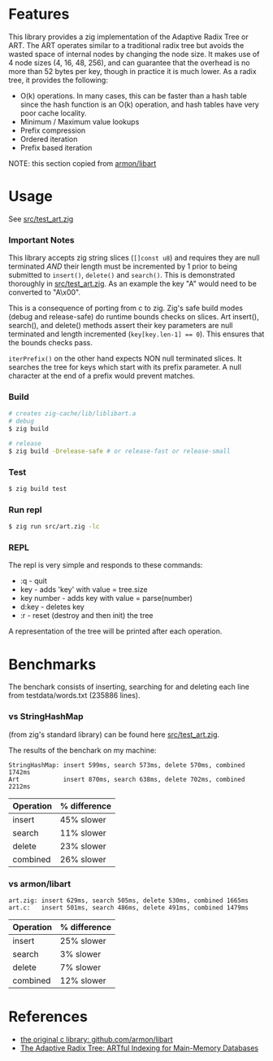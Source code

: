 # Features
This library provides a zig implementation of the Adaptive Radix Tree or ART. The ART operates similar to a traditional radix tree but avoids the wasted space of internal nodes by changing the node size. It makes use of 4 node sizes (4, 16, 48, 256), and can guarantee that the overhead is no more than 52 bytes per key, though in practice it is much lower.
As a radix tree, it provides the following:

  -  O(k) operations. In many cases, this can be faster than a hash table since the hash function is an O(k) operation, and hash tables have very poor cache locality.
  -  Minimum / Maximum value lookups
  -  Prefix compression
  -  Ordered iteration
  -  Prefix based iteration

NOTE: this section copied from [armon/libart](https://github.com/armon/libart)

# Usage 
See [src/test_art.zig](src/test_art.zig)

### **Important Notes**
This library accepts zig string slices (`[]const u8`) and requires they are null terminated _AND_ their length must be incremented by 1 prior to being submitted to `insert()`, `delete()` and `search()`.  This is demonstrated thoroughly in [src/test_art.zig](src/test_art.zig).  As an example the key "A" would need to be converted to "A\x00". 

This is a consequence of porting from c to zig.  Zig's safe build modes (debug and release-safe) do runtime bounds checks on slices.  Art insert(), search(), and delete() methods assert their key parameters are null terminated and length incremented (`key[key.len-1] == 0`).  This ensures that the bounds checks pass.  

`iterPrefix()` on the other hand expects NON null terminated slices.  It searches the tree for keys which start with  its prefix parameter.  A null character at the end of a prefix would prevent matches.

### Build
```sh
# creates zig-cache/lib/liblibart.a
# debug
$ zig build 

# release
$ zig build -Drelease-safe # or release-fast or release-small
```

### Test
```sh
$ zig build test
```

### Run repl
```sh
$ zig run src/art.zig -lc
```

### REPL
The repl is very simple and responds to these commands:
- :q - quit
- key - adds 'key' with value = tree.size
- key number - adds key with value = parse(number)
- d:key - deletes key
- :r - reset (destroy and then init) the tree

A representation of the tree will be printed after each operation.

# Benchmarks
The benchark consists of inserting, searching for and deleting each line from testdata/words.txt (235886 lines).

### vs StringHashMap 
(from zig's standard library) can be found here [src/test_art.zig](src/test_art.zig#L689).  

The results of the benchark on my machine:
```
StringHashMap: insert 599ms, search 573ms, delete 570ms, combined 1742ms
Art            insert 870ms, search 638ms, delete 702ms, combined 2212ms
```
| Operation| % difference |
| -- | --- |
|insert|45% slower|
|search|11% slower|
|delete|23% slower|
|combined|26% slower|

### vs armon/libart
```
art.zig: insert 629ms, search 505ms, delete 530ms, combined 1665ms
art.c:   insert 501ms, search 486ms, delete 491ms, combined 1479ms
```
| Operation| % difference |
| -- | --- |
|insert|25% slower|
|search|3% slower|
|delete|7% slower|
|combined|12% slower|

# References
- [the original c library: github.com/armon/libart](https://github.com/armon/libart)
- [The Adaptive Radix Tree: ARTful Indexing for Main-Memory Databases](http://www-db.in.tum.de/~leis/papers/ART.pdf)
